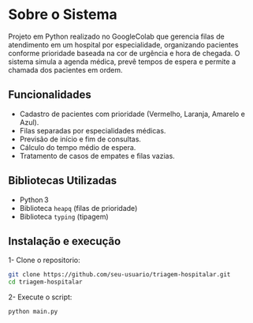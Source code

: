 # Sobre o Sistema

Projeto em Python realizado no GoogleColab que gerencia filas de atendimento em um hospital por especialidade, organizando pacientes conforme prioridade baseada na cor de urgência e hora de chegada. O sistema simula a agenda médica, prevê tempos de espera e permite a chamada dos pacientes em ordem.

## Funcionalidades

* Cadastro de pacientes com prioridade (Vermelho, Laranja, Amarelo e Azul).
* Filas separadas por especialidades médicas.
* Previsão de início e fim de consultas.
* Cálculo do tempo médio de espera.
* Tratamento de casos de empates e filas vazias.

## Bibliotecas Utilizadas

* Python 3
* Biblioteca `heapq` (filas de prioridade)
* Biblioteca `typing` (tipagem)

## Instalação e execução
1- Clone o repositorio:
```bash
git clone https://github.com/seu-usuario/triagem-hospitalar.git
cd triagem-hospitalar
```
2- Execute o script:
```bash
python main.py
```

